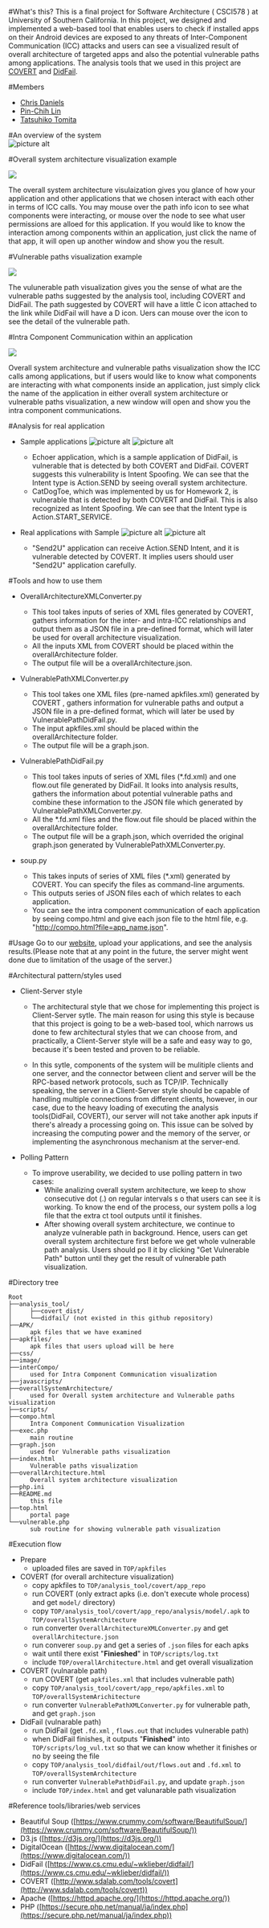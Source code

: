 #What's this?
This is a final project for Software Architecture ( CSCI578 ) at University of Southern California. In this project, we designed and implemented a web-based tool that enables users to check if installed apps on their Android devices are exposed to any threats of Inter-Component Communication (ICC) attacks and users can see a visualized result of overall architecture of targeted apps and also the potential vulnerable paths among applications. The analysis tools that we used in this project are [COVERT](http://www.sdalab.com/tools/covert) and [DidFail](https://www.cs.cmu.edu/~wklieber/didfail/).

#Members
* [Chris Daniels](https://github.com/chris-daniels)
* [Pin-Chih Lin](https://github.com/pinchih)
* [Tatsuhiko Tomita](https://github.com/tomitatsu)

#An overview of the system     
![picture alt](https://github.com/pinchih/CS578-Final-Project/blob/master/image/system_graph.png?raw=true)

#Overall system architecture visualization example

![](/image/overall_system_architecture_example.gif)

The overall system architecture visulaization gives you glance of how your application and other applications that we chosen interact with each other in terms of ICC calls. You may mouse over the path info icon to see what components were interacting, or mouse over the node to see what user permissions are alloed for this application. If you would like to know the interaction among components within an application, just click the name of that app, it will open up another window and show you the result.

#Vulnerable paths visualization example

 ![](https://github.com/pinchih/CS578-Final-Project/blob/master/image/VulnerablePath_example.gif?raw=true)
 
The vulunerable path visualization gives you the sense of what are the vulnerable paths suggested by the analysis tool, including COVERT and DidFail. The path suggested by COVERT will have a little C icon attached to the link while DidFail will have a D icon. Uers can mouse over the icon to see the detail of the vulnerable path.

#Intra Component Communication within an application

![](https://github.com/pinchih/CS578-Final-Project/blob/master/image/intra_compo_example.gif?raw=true)

Overall system architecture and vulnerable paths visualization show the ICC calls among applications, but if users would like to know what components are interacting with what components inside an application, just simply click the name of the application in either overall system architecture or vulnerable paths visualization, a new window will open and show you the intra component communications.

#Analysis for real application
- Sample applications
![picture alt](https://github.com/pinchih/CS578-Final-Project/blob/master/image/Analysis_Overall_1.png)
![picture alt](https://github.com/pinchih/CS578-Final-Project/blob/master/image/Analysis_Vul_1.png)
  - Echoer application, which is a sample application of DidFail, is vulnerable that is detected by both COVERT and DidFail. COVERT suggests this vulnerability is Intent Spoofing. We can see that the Intent type is Action.SEND by seeing overall system architecture.
  - CatDogToe, which was implemented by us for Homework 2, is vulnerable that is detected by both COVERT and DidFail. This is also recognized as Intent Spoofing. We can see that the Intent type is Action.START_SERVICE.

- Real applications with Sample
![picture alt](https://github.com/pinchih/CS578-Final-Project/blob/master/image/Analysis_Overall_2.png)
![picture alt](https://github.com/pinchih/CS578-Final-Project/blob/master/image/Analysis_Vul_2.png)
  - "Send2U" application can receive Action.SEND Intent, and it is vulnerable detected by COVERT. It implies users should user "Send2U" application carefully.

#Tools and how to use them
- OverallArchitectureXMLConverter.py
  - This tool takes inputs of series of XML files generated by COVERT, gathers information for the inter- and intra-ICC relationships and output them as a JSON file in a pre-defined format, which will later be used for overall architecture visualization.
  - All the inputs XML from COVERT should be placed within the overallArchitecture folder.
  - The output file will be a overallArchitecture.json.

- VulnerablePathXMLConverter.py
  - This tool takes one XML files (pre-named apkfiles.xml) generated by COVERT , gathers information for vulnerable paths and output a JSON file in a pre-defined format, which will later be used by VulnerablePathDidFail.py.
  - The input apkfiles.xml should be placed within the overallArchitecture folder.
  - The output file will be a graph.json.

- VulnerablePathDidFail.py
  - This tool takes inputs of series of XML files (*.fd.xml) and one flow.out file generated by DidFail. It looks into analysis results, gathers the information about potential vulnerable paths and combine these information to the JSON file which generated by VulnerablePathXMLConverter.py.
  - All the *.fd.xml files and the flow.out file should be placed within the overallArchitecture folder.
  - The output file will be a graph.json, which overrided the original graph.json generated by VulnerablePathXMLConverter.py.

- soup.py
  - This takes inputs of series of XML files (*.xml) generated by COVERT. You can specify the files as command-line arguments.
  - This outputs series of JSON files each of which relates to each application.
  - You can see the intra component communication of each application by seeing compo.html and give each json file to the html file, e.g. "http://compo.html?file=app_name.json".

#Usage
Go to our [website](http://192.241.189.66/top.html), upload your applications, and see the analysis results.(Please note that at any point in the future, the server might went done due to limitation of the usage of the server.)

#Architectural pattern/styles used
- Client-Server style
  - The architectural style that we chose for implementing this project is Client-Server sytle. The main reason for using this  style is because that this project is going to be a web-based tool, which narrows us done to few architectural styles that we can choose from, and practically, a Client-Server style will be a safe and easy way to go, because it's been tested and proven to be reliable.

  - In this sytle, components of the system will be mulitiple clients and one server, and the connector between client and server will be the RPC-based network protocols, such as TCP/IP. Technically speaking, the server in a Client-Server style should be capable of handling multiple connections from different clients, however, in our case, due to the heavy loading of executing the analysis tools(DidFail, COVERT), our server will not take another apk inputs if there's already a processing going on. This issue can be solved by increasing the computing power and the memory of the server, or implementing the asynchronous mechanism at the server-end.  

- Polling Pattern
  - To improve userability, we decided to use polling pattern in two cases:
      - While analizing overall system architecture, we keep to show consecutive dot (.) on regular intervals s
o that users can see it is working. To know the end of the process, our system polls a log file that the extra
ct tool outputs until it finishes.
      - After showing overall system architecture, we continue to analyze vulnerable path in background. Hence,
 users can get overall system architecture first before we get whole vulnerable path analysis. Users should po
ll it by clicking "Get Vulnerable Path" button until they get the result of vulnerable path visualization.

#Directory tree

```
Root
├──analysis_tool/
│     ├──covert_dist/ 
│     └──didfail/ (not existed in this github repository)
├──APK/  
│     apk files that we have examined
├──apkfiles/
│     apk files that users upload will be here
├──css/
├──image/
├──interCompo/
│     used for Intra Component Communication visualization
├──javascripts/
├──overallSystemArchitecture/
│     used for Overall system architecture and Vulnerable paths visualization
├──scripts/
├──compo.html
│     Intra Component Communication Visualization
├──exec.php
│     main routine
├──graph.json
│     used for Vulnerable paths visualization
├──index.html
│     Vulnerable paths visualization
├──overallArchitecture.html
│     Overall system architecture visualization
├──php.ini
├──README.md
│     this file
├──top.html
│     portal page
└──vulnerable.php
      sub routine for showing vulnerable path visualization
```

#Execution flow
- Prepare
  - uploaded files are saved in `TOP/apkfiles`
- COVERT (for overall architecture visualization)
  - copy apkfiles to `TOP/analysis_tool/covert/app_repo`
  - run COVERT (only extract apks (i.e. don't execute whole process) and get `model/` directory)
  - copy `TOP/analysis_tool/covert/app_repo/analysis/model/.apk` to `TOP/overallSystemArchitecture`
  - run converter `OverallArchitectureXMLConverter.py` and get `overallArchitecture.json`
  - run converer `soup.py` and get a series of `.json` files for each apks
  - wait until there exist "__Finieshed__" in `TOP/scripts/log.txt`
  - include `TOP/overallArchitecture.html` and get overall visualization
- COVERT (vulnarable path)
  - run COVERT (get `apkfiles.xml` that includes vulnerable path)
  - copy `TOP/analysis_tool/covert/app_repo/apkfiles.xml` to `TOP/overallSystemArichitecture`
  - run converter `VulnerablePathXMLConverter.py` for vulnerable path, and get `graph.json`
- DidFail (vulnarable path)
  - run DidFail (get `.fd.xml` , `flows.out` that includes vulnerable path)
  - when DidFail finishes, it outputs "__Finished__" into `TOP/scripts/log_vul.txt` so that we can know whether it finishes or no by seeing the file
  - copy `TOP/analysis_tool/didfail/out/flows.out` and `.fd.xml` to `TOP/overallSystemArchitecture`
  - run converter `VulnerablePathDidFail.py`, and update `graph.json`
  - include `TOP/index.html` and get valunarable path visualization


#Reference tools/libraries/web services
* Beautiful Soup ([https://www.crummy.com/software/BeautifulSoup/](https://www.crummy.com/software/BeautifulSoup/))
* D3.js ([https://d3js.org/](https://d3js.org/))
* DigitalOcean ([https://www.digitalocean.com/](https://www.digitalocean.com/))
* DidFail ([https://www.cs.cmu.edu/~wklieber/didfail/](https://www.cs.cmu.edu/~wklieber/didfail/))
* COVERT ([http://www.sdalab.com/tools/covert](http://www.sdalab.com/tools/covert))
* Apache ([https://httpd.apache.org/](https://httpd.apache.org/))
* PHP ([https://secure.php.net/manual/ja/index.php](https://secure.php.net/manual/ja/index.php))




